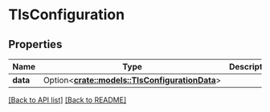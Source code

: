 # TlsConfiguration

## Properties

Name | Type | Description | Notes
------------ | ------------- | ------------- | -------------
**data** | Option<[**crate::models::TlsConfigurationData**](TlsConfigurationData.md)> |  | 

[[Back to API list]](../README.md#documentation-for-api-endpoints) [[Back to README]](../README.md)


